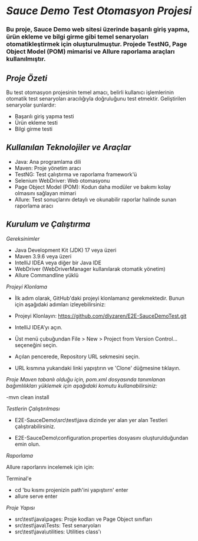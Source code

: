 # *Sauce Demo Test Otomasyon Projesi*
### Bu proje, Sauce Demo web sitesi üzerinde başarılı giriş yapma, ürün ekleme ve bilgi girme gibi temel senaryoları otomatikleştirmek için oluşturulmuştur. Projede TestNG, Page Object Model (POM) mimarisi ve Allure raporlama araçları kullanılmıştır.

## *Proje Özeti*
Bu test otomasyon projesinin temel amacı, belirli kullanıcı işlemlerinin otomatik test senaryoları aracılığıyla doğruluğunu test etmektir. Geliştirilen senaryolar şunlardır:

- Başarılı giriş yapma testi
- Ürün ekleme testi
- Bilgi girme testi

## *Kullanılan Teknolojiler ve Araçlar*

- Java: Ana programlama dili
- Maven: Proje yönetim aracı
- TestNG: Test çalıştırma ve raporlama framework'ü
- Selenium WebDriver: Web otomasyonu
- Page Object Model (POM): Kodun daha modüler ve bakımı kolay olmasını sağlayan mimari
- Allure: Test sonuçlarını detaylı ve okunabilir raporlar halinde sunan raporlama aracı

## *Kurulum ve Çalıştırma*

*Gereksinimler*
- Java Development Kit (JDK) 17 veya üzeri
- Maven 3.9.6 veya üzeri
- IntelliJ IDEA veya diğer bir Java IDE
- WebDriver (WebDriverManager kullanılarak otomatik yönetim)
- Allure Commandline yüklü

*Projeyi Klonlama*

- İlk adım olarak, GitHub'daki projeyi klonlamanız gerekmektedir. Bunun için aşağıdaki adımları izleyebilirsiniz:

- Projeyi Klonlayın: https://github.com/dlyzaren/E2E-SauceDemoTest.git
- IntelliJ IDEA'yı açın.
- Üst menü çubuğundan File > New > Project from Version Control... seçeneğini seçin.
- Açılan pencerede, Repository URL sekmesini seçin.
- URL kısmına yukarıdaki linki yapıştırın ve 'Clone' düğmesine tıklayın.

*Proje Maven tabanlı olduğu için, pom.xml dosyasında tanımlanan bağımlılıkları yüklemek için aşağıdaki komutu kullanabilirsiniz:*

-mvn clean install

*Testlerin Çalıştırılması*

- E2E-SauceDemo\src\test\java dizinde yer alan yer alan Testleri çalıştırabilirsiniz.

- E2E-SauceDemo\configuration.properties dosyasını oluşturulduğundan emin olun.

*Raporlama*

Allure raporlarını incelemek için için:

Terminal'e 
- cd 'bu kısmı projenizin path'ini yapıştıırn' enter
- allure serve enter

*Proje Yapısı*

- src\test\java\pages: Proje kodları ve Page Object sınıfları
- src\test\java\Tests: Test senaryoları
- src\test\java\utilities: Utilities class'ı
